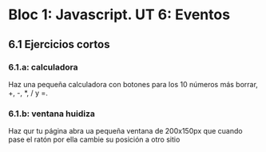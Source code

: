 # Bloc 1: Javascript. UT 6: Eventos

## 6.1 Ejercicios cortos

### 6.1.a: calculadora
Haz una pequeña calculadora con botones para los 10 números más borrar, +, -, *, / y =.

### 6.1.b: ventana huidiza
Haz qur tu página abra ua pequeña ventana de 200x150px que cuando pase el ratón por ella cambie su posición a otro sitio


